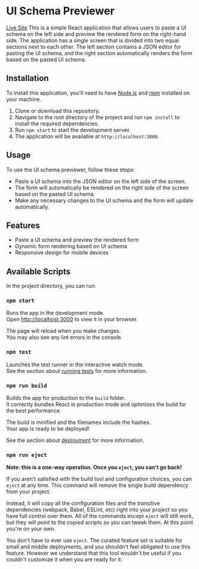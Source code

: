 # UI Schema Previewer
[Live Site](https://nodejs.org/)
This is a simple React application that allows users to paste a UI schema on the left side and preview the rendered form on the right-hand side. The application has a single screen that is divided into two equal sections next to each other. The left section contains a JSON editor for pasting the UI schema, and the right section automatically renders the form based on the pasted UI schema.


## Installation

To install this application, you'll need to have [Node.js](https://nodejs.org/) and [npm](https://www.npmjs.com/) installed on your machine.

1. Clone or download this repository.
2. Navigate to the root directory of the project and run `npm install` to install the required dependencies.
3. Run `npm start` to start the development server.
4. The application will be available at `http://localhost:3000`.


## Usage

To use the UI schema previewer, follow these steps:

- Paste a UI schema into the JSON editor on the left side of the screen.
- The form will automatically be rendered on the right side of the screen based on the pasted UI schema.
- Make any necessary changes to the UI schema and the form will update automatically.


## Features

- Paste a UI schema and preview the rendered form
- Dynamic form rendering based on UI schema
- Responsive design for mobile devices


## Available Scripts

In the project directory, you can run:

### `npm start`

Runs the app in the development mode.\
Open [http://localhost:3000](http://localhost:3000) to view it in your browser.

The page will reload when you make changes.\
You may also see any lint errors in the console.

### `npm test`

Launches the test runner in the interactive watch mode.\
See the section about [running tests](https://facebook.github.io/create-react-app/docs/running-tests) for more information.

### `npm run build`

Builds the app for production to the `build` folder.\
It correctly bundles React in production mode and optimizes the build for the best performance.

The build is minified and the filenames include the hashes.\
Your app is ready to be deployed!

See the section about [deployment](https://facebook.github.io/create-react-app/docs/deployment) for more information.

### `npm run eject`

**Note: this is a one-way operation. Once you `eject`, you can't go back!**

If you aren't satisfied with the build tool and configuration choices, you can `eject` at any time. This command will remove the single build dependency from your project.

Instead, it will copy all the configuration files and the transitive dependencies (webpack, Babel, ESLint, etc) right into your project so you have full control over them. All of the commands except `eject` will still work, but they will point to the copied scripts so you can tweak them. At this point you're on your own.

You don't have to ever use `eject`. The curated feature set is suitable for small and middle deployments, and you shouldn't feel obligated to use this feature. However we understand that this tool wouldn't be useful if you couldn't customize it when you are ready for it.
